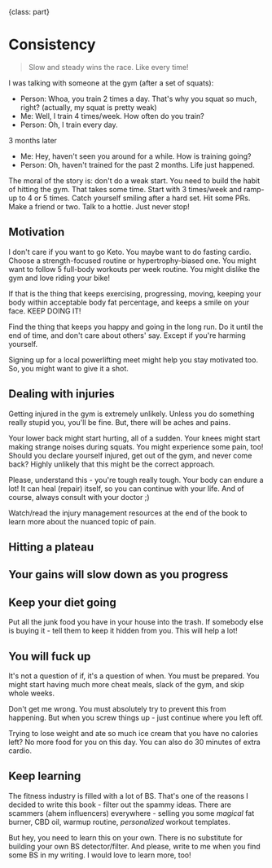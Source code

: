 {class: part}

# Consistency

> Slow and steady wins the race. Like every time!

I was talking with someone at the gym (after a set of squats):

- Person: Whoa, you train 2 times a day. That's why you squat so much, right? (actually, my squat is pretty weak)
- Me: Well, I train 4 times/week. How often do you train?
- Person: Oh, I train every day.

3 months later

- Me: Hey, haven't seen you around for a while. How is training going?
- Person: Oh, haven't trained for the past 2 months. Life just happened.

The moral of the story is: don't do a weak start. You need to build the habit of hitting the gym. That takes some time. Start with 3 times/week and ramp-up to 4 or 5 times. Catch yourself smiling after a hard set. Hit some PRs. Make a friend or two. Talk to a hottie. Just never stop!

## Motivation

I don't care if you want to go Keto. You maybe want to do fasting cardio. Choose a strength-focused routine or hypertrophy-biased one. You might want to follow 5 full-body workouts per week routine. You might dislike the gym and love riding your bike!

If that is the thing that keeps exercising, progressing, moving, keeping your body within acceptable body fat percentage, and keeps a smile on your face. KEEP DOING IT!

Find the thing that keeps you happy and going in the long run. Do it until the end of time, and don't care about others' say. Except if you're harming yourself.

Signing up for a local powerlifting meet might help you stay motivated too. So, you might want to give it a shot.

## Dealing with injuries

Getting injured in the gym is extremely unlikely. Unless you do something really stupid you, you'll be fine. But, there will be aches and pains.

Your lower back might start hurting, all of a sudden. Your knees might start making strange noises during squats. You might experience some pain, too! Should you declare yourself injured, get out of the gym, and never come back? Highly unlikely that this might be the correct approach.

Please, understand this - you're tough really tough. Your body can endure a lot! It can heal (repair) itself, so you can continue with your life. And of course, always consult with your doctor ;)

Watch/read the injury management resources at the end of the book to learn more about the nuanced topic of pain.

## Hitting a plateau

## Your gains will slow down as you progress

## Keep your diet going

Put all the junk food you have in your house into the trash. If somebody else is buying it - tell them to keep it hidden from you. This will help a lot!

## You will fuck up

It's not a question of if, it's a question of when. You must be prepared. You might start having much more cheat meals, slack of the gym, and skip whole weeks.

Don't get me wrong. You must absolutely try to prevent this from happening. But when you screw things up - just continue where you left off.

Trying to lose weight and ate so much ice cream that you have no calories left? No more food for you on this day. You can also do 30 minutes of extra cardio.

## Keep learning

The fitness industry is filled with a lot of BS. That's one of the reasons I decided to write this book - filter out the spammy ideas. There are scammers (ahem influencers) everywhere - selling you some _magical_ fat burner, CBD oil, warmup routine, _personalized_ workout templates.

But hey, you need to learn this on your own. There is no substitute for building your own BS detector/filter. And please, write to me when you find some BS in my writing. I would love to learn more, too!
